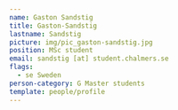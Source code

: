 ```yaml
---
name: Gaston Sandstig
title: Gaston-Sandstig
lastname: Sandstig
picture: img/pic_gaston-sandstig.jpg
position: MSc student
email: sandstig [at] student.chalmers.se
flags:
  - se Sweden
person-category: G Master students
template: people/profile
---
```

